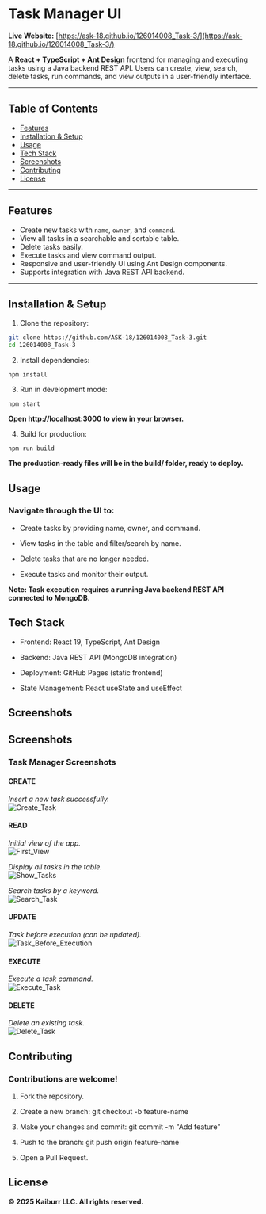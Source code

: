 # Task Manager UI

**Live Website:** [https://ask-18.github.io/126014008_Task-3/](https://ask-18.github.io/126014008_Task-3/)

A **React + TypeScript + Ant Design** frontend for managing and executing tasks using a Java backend REST API. Users can create, view, search, delete tasks, run commands, and view outputs in a user-friendly interface.

---

## Table of Contents
- [Features](#features)  
- [Installation & Setup](#installation--setup)  
- [Usage](#usage)  
- [Tech Stack](#tech-stack)  
- [Screenshots](#screenshots)  
- [Contributing](#contributing)  
- [License](#license)  

---

## Features
- Create new tasks with `name`, `owner`, and `command`.  
- View all tasks in a searchable and sortable table.  
- Delete tasks easily.  
- Execute tasks and view command output.  
- Responsive and user-friendly UI using Ant Design components.  
- Supports integration with Java REST API backend.  

---

## Installation & Setup

1. Clone the repository:

```bash
git clone https://github.com/ASK-18/126014008_Task-3.git
cd 126014008_Task-3
```
2. Install dependencies:
```
npm install
```

3. Run in development mode:
```
npm start
```

**Open http://localhost:3000 to view in your browser.**

4. Build for production:
```
npm run build
```

**The production-ready files will be in the build/ folder, ready to deploy.**

## Usage

### Navigate through the UI to:

- Create tasks by providing name, owner, and command.

- View tasks in the table and filter/search by name.

- Delete tasks that are no longer needed.

- Execute tasks and monitor their output.

**Note: Task execution requires a running Java backend REST API connected to MongoDB.**

## Tech Stack

 - Frontend: React 19, TypeScript, Ant Design

 - Backend: Java REST API (MongoDB integration)

 - Deployment: GitHub Pages (static frontend)

 - State Management: React useState and useEffect

## Screenshots

## Screenshots
### Task Manager Screenshots

<!-- CREATE -->
#### CREATE
*Insert a new task successfully.*  
![Create_Task](Screenshots/Create_Task.png)  

<!-- READ -->
#### READ
*Initial view of the app.*  
![First_View](Screenshots/First_View.png)  

*Display all tasks in the table.*  
![Show_Tasks](Screenshots/Show_Tasks.png)  

*Search tasks by a keyword.*  
![Search_Task](Screenshots/Search_Task.png)  

<!-- UPDATE -->
#### UPDATE
*Task before execution (can be updated).*  
![Task_Before_Execution](Screenshots/Task_Before_Execution.png)  

<!-- EXECUTE -->
#### EXECUTE
*Execute a task command.*  
![Execute_Task](Screenshots/Execute_Task.png)  

<!-- DELETE -->
#### DELETE
*Delete an existing task.*  
![Delete_Task](Screenshots/Delete_Task.png)  




## Contributing

### Contributions are welcome!

1. Fork the repository.

2. Create a new branch: git checkout -b feature-name
3. Make your changes and commit: git commit -m "Add feature"

4. Push to the branch: git push origin feature-name

5. Open a Pull Request.

## License

**© 2025 Kaiburr LLC. All rights reserved.**
